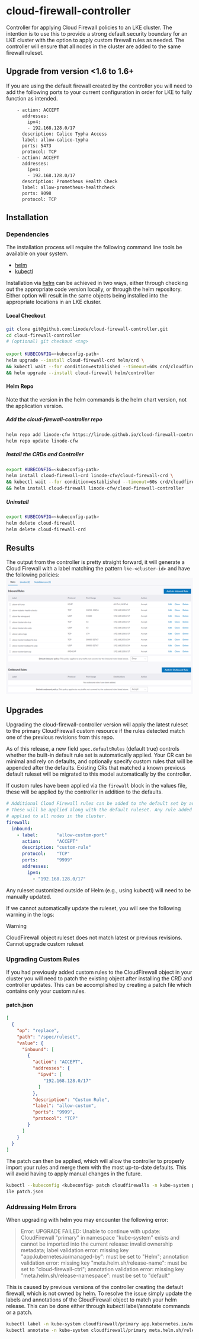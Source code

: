 # cloud-firewall-controller

Controller for applying Cloud Firewall policies to an LKE cluster. The intention is to use this to provide a strong
default security boundary for an LKE cluster with the option to apply custom firewall rules as needed. The controller
will ensure that all nodes in the cluster are added to the same firewall ruleset.

## Upgrade from version <1.6 to 1.6+
If you are using the default firewall created by the controller you will need to add the following ports
to your current configuration in order for LKE to fully function as intended.

```
    - action: ACCEPT
      addresses:
        ipv4:
        - 192.168.128.0/17
      description: Calico Typha Access 
      label: allow-calico-typha
      ports: 5473
      protocol: TCP
    - action: ACCEPT
      addresses:
        ipv4:
        - 192.168.128.0/17
      description: Prometheus Health Check
      label: allow-prometheus-healthcheck
      ports: 9098
      protocol: TCP
```


## Installation

### Dependencies

The installation process will require the following command line tools be available on your system.

- [helm](https://helm.sh/docs/intro/install/)
- [kubectl](https://kubernetes.io/docs/tasks/tools/#kubectl)

Installation via [helm](https://helm.sh/docs/intro/install/) can be achieved in two ways, either through checking out
the appropriate code version locally, or through the helm repository. Either option will result in the same objects
being installed into the appropriate locations in an LKE cluster.

#### Local Checkout

```sh
git clone git@github.com:linode/cloud-firewall-controller.git
cd cloud-firewall-controller 
# (optional) git checkout <tag> 

export KUBECONFIG=<kubeconfig-path> 
helm upgrade --install cloud-firewall-crd helm/crd \
&& kubectl wait --for condition=established --timeout=60s crd/cloudfirewalls.networking.linode.com \
&& helm upgrade --install cloud-firewall helm/controller
```
  
#### Helm Repo

Note that the version in the helm commands is the helm chart version, not the application version.

##### Add the cloud-firewall-controller repo

```sh
helm repo add linode-cfw https://linode.github.io/cloud-firewall-controller
helm repo update linode-cfw
```

##### Install the CRDs and Controller

```sh
export KUBECONFIG=<kubeconfig-path> 
helm install cloud-firewall-crd linode-cfw/cloud-firewall-crd \
&& kubectl wait --for condition=established --timeout=60s crd/cloudfirewalls.networking.linode.com \
&& helm install cloud-firewall linode-cfw/cloud-firewall-controller
```

##### Uninstall

```sh
export KUBECONFIG=<kubeconfig-path> 
helm delete cloud-firewall
helm delete cloud-firewall-crd
```

## Results

The output from the controller is pretty straight forward, it will generate a Cloud Firewall with a label matching the
pattern `lke-<cluster-id>` and have the following policies:
![image](./docs/images/default-result.png)

## Upgrades

Upgrading the cloud-firewall-controller version will apply the latest ruleset to the primary CloudFirewall custom resource
 if the rules detected match one of the previous revisions from this repo.

As of this release, a new field `spec.defaultRules` (default true) controls whether the built-in default rule set is
automatically applied. Your CR can be minimal and rely on defaults, and optionally specify custom rules that will be
appended after the defaults. Existing CRs that matched a known previous default ruleset will be migrated to this model
automatically by the controller.

If custom rules have been applied via the `firewall` block in the values file, these will be applied by the controller
in addition to the defaults.

```yaml
# Additional Cloud Firewall rules can be added to the default set by adding them to the list below.
# These will be applied along with the default ruleset. Any rule added here will be
# applied to all nodes in the cluster.
firewall:
  inbound:
    - label:       "allow-custom-port"
      action:      "ACCEPT"
      description: "custom-rule"
      protocol:    "TCP"
      ports:       "9999"
      addresses:
        ipv4:
          - "192.168.128.0/17"
```

Any ruleset customized outside of Helm (e.g., using kubectl) will need to be manually updated.

If we cannot automatically update the ruleset, you will see the following warning in the logs:

> [!WARNING]
> CloudFirewall object ruleset does not match latest or previous revisions. Cannot upgrade custom ruleset


### Upgrading Custom Rules
If you had previously added custom rules to the CloudFirewall object in your cluster you will need to patch the
existing object after installing the CRD and controller updates. This can be accomplished by creating a patch file
which contains only your custom rules.

#### patch.json
```json
[
  {
    "op": "replace",
    "path": "/spec/ruleset",
    "value": {
      "inbound": [
        {
          "action": "ACCEPT",
          "addresses": {
            "ipv4": [
              "192.168.128.0/17"
            ]
          },
          "description": "Custom Rule",
          "label": "allow-custom",
          "ports": "9999",
          "protocol": "TCP"
        }
      ]
    }
  }
]
```

The patch can then be applied, which will allow the controller to properly import your rules and merge them with
the most up-to-date defaults. This will avoid having to apply manual changes in the future.

```bash
kubectl --kubeconfig <kubeconfig> patch cloudfirewalls -n kube-system primary --type=json --patch-f
ile patch.json
```

### Addressing Helm Errors
When upgrading with helm you may encounter the following error:
> Error: UPGRADE FAILED: Unable to continue with update: CloudFirewall "primary" in namespace "kube-system" exists and cannot be imported into the current release: invalid ownership metadata; label validation error: missing key "app.kubernetes.io/managed-by": must be set to "Helm"; annotation validation error: missing key "meta.helm.sh/release-name": must be set to "cloud-firewall-ctrl"; annotation validation error: missing key "meta.helm.sh/release-namespace": must be set to "default"

This is caused by previous versions of the controller creating the default firewall, which is not owned by helm.
To resolve the issue simply update the labels and annotations of the CloudFirewall object to match your helm release.
This can be done either through kubectl label/annotate commands or a patch.

```bash
kubectl label -n kube-system cloudfirewall/primary app.kubernetes.io/managed-by=Helm
kubectl annotate -n kube-system cloudfirewall/primary meta.helm.sh/release-name=<release-name> meta.helm.sh/release-namespace=<release-namespace>
```
